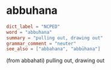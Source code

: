# abbuhana

``` toml
dict_label = "NCPED"
word = "abbuhana"
summary = "pulling out, drawing out"
grammar_comment = "neuter"
see_also = ["abbahana", "abbūhana"]
```

(from abbahati) pulling out, drawing out

